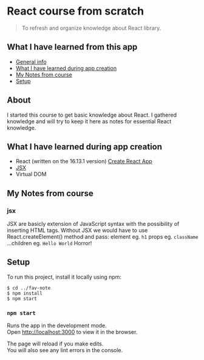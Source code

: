 # React course from scratch

> To refresh and organize knowledge about React library.

## What I have learned from this app

- [General info](#about)
- [What I have learned during app creation](#what-i-have-learned-during-app-creation)
- [My Notes from course](#my-notes-from-course)
- [Setup](#setup)

## About

I started this course to get basic knowledge about React. I gathered knowledge and will try to keep it here as notes for essential React knowledge.

## What I have learned during app creation

- React (written on the 16.13.1 version) [Create React App](https://github.com/facebook/create-react-app)
- [JSX](#jsx)
- Virtual DOM

## My Notes from course

### jsx

JSX are basicly extension of JavaScript syntax with the possibility of inserting HTML tags.
Without JSX we would have to use React.createElement() method and pass:
element eg. `h1`
props eg. `className`
...children eg. `Hello World`
Horror!

## Setup

To run this project, install it locally using npm:

```
$ cd ../fav-note
$ npm install
$ npm start
```

### `npm start`

Runs the app in the development mode.<br />
Open [http://localhost:3000](http://localhost:3000) to view it in the browser.

The page will reload if you make edits.<br />
You will also see any lint errors in the console.
